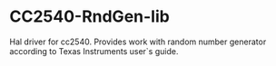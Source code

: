 # CC2540-RndGen-lib
Hal driver for cc2540. Provides work with random number generator according to Texas Instruments user`s guide. 
